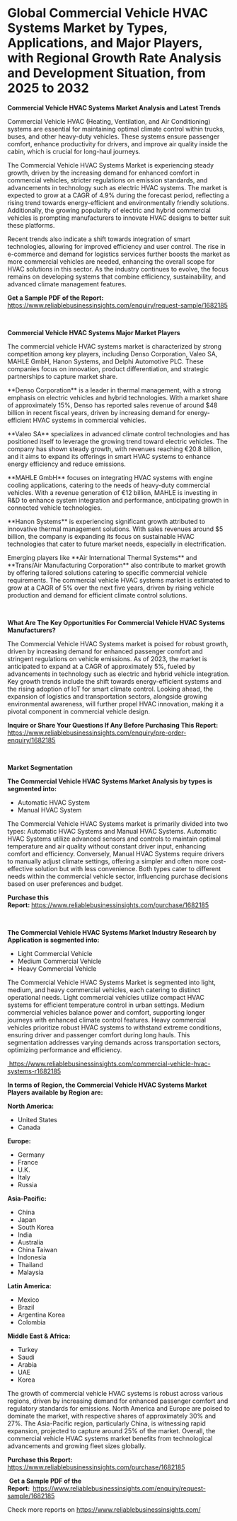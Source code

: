 <p><h1>Global Commercial Vehicle HVAC Systems Market by Types, Applications, and Major Players, with Regional Growth Rate Analysis and Development Situation, from 2025 to 2032</h1></p><p><strong>Commercial Vehicle HVAC Systems Market Analysis and Latest Trends</strong></p>
<p><p>Commercial Vehicle HVAC (Heating, Ventilation, and Air Conditioning) systems are essential for maintaining optimal climate control within trucks, buses, and other heavy-duty vehicles. These systems ensure passenger comfort, enhance productivity for drivers, and improve air quality inside the cabin, which is crucial for long-haul journeys.</p><p>The Commercial Vehicle HVAC Systems Market is experiencing steady growth, driven by the increasing demand for enhanced comfort in commercial vehicles, stricter regulations on emission standards, and advancements in technology such as electric HVAC systems. The market is expected to grow at a CAGR of 4.9% during the forecast period, reflecting a rising trend towards energy-efficient and environmentally friendly solutions. Additionally, the growing popularity of electric and hybrid commercial vehicles is prompting manufacturers to innovate HVAC designs to better suit these platforms.</p><p>Recent trends also indicate a shift towards integration of smart technologies, allowing for improved efficiency and user control. The rise in e-commerce and demand for logistics services further boosts the market as more commercial vehicles are needed, enhancing the overall scope for HVAC solutions in this sector. As the industry continues to evolve, the focus remains on developing systems that combine efficiency, sustainability, and advanced climate management features.</p></p>
<p><strong>Get a Sample PDF of the Report:&nbsp;</strong> <a href="https://www.reliablebusinessinsights.com/enquiry/request-sample/1682185?utm_campaign=3113&utm_medium=2&utm_source=Github&utm_content=ia&utm_term=24032025&utm_id=commercial-vehicle-hvac-systems">https://www.reliablebusinessinsights.com/enquiry/request-sample/1682185</a></p>
<p>&nbsp;</p>
<p><strong>Commercial Vehicle HVAC Systems Major Market Players</strong></p>
<p><p>The commercial vehicle HVAC systems market is characterized by strong competition among key players, including Denso Corporation, Valeo SA, MAHLE GmbH, Hanon Systems, and Delphi Automotive PLC. These companies focus on innovation, product differentiation, and strategic partnerships to capture market share.</p><p>**Denso Corporation** is a leader in thermal management, with a strong emphasis on electric vehicles and hybrid technologies. With a market share of approximately 15%, Denso has reported sales revenue of around $48 billion in recent fiscal years, driven by increasing demand for energy-efficient HVAC systems in commercial vehicles.</p><p>**Valeo SA** specializes in advanced climate control technologies and has positioned itself to leverage the growing trend toward electric vehicles. The company has shown steady growth, with revenues reaching €20.8 billion, and it aims to expand its offerings in smart HVAC systems to enhance energy efficiency and reduce emissions.</p><p>**MAHLE GmbH** focuses on integrating HVAC systems with engine cooling applications, catering to the needs of heavy-duty commercial vehicles. With a revenue generation of €12 billion, MAHLE is investing in R&D to enhance system integration and performance, anticipating growth in connected vehicle technologies.</p><p>**Hanon Systems** is experiencing significant growth attributed to innovative thermal management solutions. With sales revenues around $5 billion, the company is expanding its focus on sustainable HVAC technologies that cater to future market needs, especially in electrification.</p><p>Emerging players like **Air International Thermal Systems** and **Trans/Air Manufacturing Corporation** also contribute to market growth by offering tailored solutions catering to specific commercial vehicle requirements. The commercial vehicle HVAC systems market is estimated to grow at a CAGR of 5% over the next five years, driven by rising vehicle production and demand for efficient climate control solutions.</p></p>
<p>&nbsp;</p>
<p><strong>What Are The Key Opportunities For Commercial Vehicle HVAC Systems Manufacturers?</strong></p>
<p><p>The Commercial Vehicle HVAC Systems market is poised for robust growth, driven by increasing demand for enhanced passenger comfort and stringent regulations on vehicle emissions. As of 2023, the market is anticipated to expand at a CAGR of approximately 5%, fueled by advancements in technology such as electric and hybrid vehicle integration. Key growth trends include the shift towards energy-efficient systems and the rising adoption of IoT for smart climate control. Looking ahead, the expansion of logistics and transportation sectors, alongside growing environmental awareness, will further propel HVAC innovation, making it a pivotal component in commercial vehicle design.</p></p>
<p><strong>Inquire or Share Your Questions If Any Before Purchasing This Report:</strong> <a href="https://www.reliablebusinessinsights.com/enquiry/pre-order-enquiry/1682185?utm_campaign=3113&utm_medium=2&utm_source=Github&utm_content=ia&utm_term=24032025&utm_id=commercial-vehicle-hvac-systems">https://www.reliablebusinessinsights.com/enquiry/pre-order-enquiry/1682185</a></p>
<p>&nbsp;</p>
<p><strong>Market Segmentation</strong></p>
<p><strong>The Commercial Vehicle HVAC Systems Market Analysis by types is segmented into:</strong></p>
<p><ul><li>Automatic HVAC System</li><li>Manual HVAC System</li></ul></p>
<p><p>The Commercial Vehicle HVAC Systems market is primarily divided into two types: Automatic HVAC Systems and Manual HVAC Systems. Automatic HVAC Systems utilize advanced sensors and controls to maintain optimal temperature and air quality without constant driver input, enhancing comfort and efficiency. Conversely, Manual HVAC Systems require drivers to manually adjust climate settings, offering a simpler and often more cost-effective solution but with less convenience. Both types cater to different needs within the commercial vehicle sector, influencing purchase decisions based on user preferences and budget.</p></p>
<p><strong>Purchase this Report:&nbsp;</strong><a href="https://www.reliablebusinessinsights.com/purchase/1682185?utm_campaign=3113&utm_medium=2&utm_source=Github&utm_content=ia&utm_term=24032025&utm_id=commercial-vehicle-hvac-systems">https://www.reliablebusinessinsights.com/purchase/1682185</a></p>
<p>&nbsp;</p>
<p><strong>The Commercial Vehicle HVAC Systems Market Industry Research by Application is segmented into:</strong></p>
<p><ul><li>Light Commercial Vehicle</li><li>Medium Commercial Vehicle</li><li>Heavy Commercial Vehicle</li></ul></p>
<p><p>The Commercial Vehicle HVAC Systems Market is segmented into light, medium, and heavy commercial vehicles, each catering to distinct operational needs. Light commercial vehicles utilize compact HVAC systems for efficient temperature control in urban settings. Medium commercial vehicles balance power and comfort, supporting longer journeys with enhanced climate control features. Heavy commercial vehicles prioritize robust HVAC systems to withstand extreme conditions, ensuring driver and passenger comfort during long hauls. This segmentation addresses varying demands across transportation sectors, optimizing performance and efficiency.</p></p>
<p><a href="https://www.reliablebusinessinsights.com/commercial-vehicle-hvac-systems-r1682185?utm_campaign=3113&utm_medium=2&utm_source=Github&utm_content=ia&utm_term=24032025&utm_id=commercial-vehicle-hvac-systems">&nbsp;https://www.reliablebusinessinsights.com/commercial-vehicle-hvac-systems-r1682185</a></p>
<p><strong>In terms of Region, the Commercial Vehicle HVAC Systems Market Players available by Region are:</strong></p>
<p>
    <p> <strong> North America: </strong>
        <ul>
            <li>United States</li>
            <li>Canada</li>
        </ul>
        </p> 
    <p> <strong> Europe: </strong>
        <ul>
            <li>Germany</li>
            <li>France</li>
            <li>U.K.</li>
            <li>Italy</li>
            <li>Russia</li>
        </ul>
        </p> 
    <p> <strong> Asia-Pacific: </strong>
        <ul>
            <li>China</li>
            <li>Japan</li>
            <li>South Korea</li>
            <li>India</li>
            <li>Australia</li>
            <li>China Taiwan</li>
            <li>Indonesia</li>
            <li>Thailand</li>
            <li>Malaysia</li>
        </ul>
        </p> 
    <p> <strong> Latin America: </strong>
        <ul>
            <li>Mexico</li>
            <li>Brazil</li>
            <li>Argentina Korea</li>
            <li>Colombia</li>
        </ul>
        </p> 
    <p> <strong> Middle East & Africa: </strong>
        <ul>
            <li>Turkey</li>
            <li>Saudi</li>
            <li>Arabia</li>
            <li>UAE</li>
            <li>Korea</li>
        </ul>
    </p>
    </p>
<p><p>The growth of commercial vehicle HVAC systems is robust across various regions, driven by increasing demand for enhanced passenger comfort and regulatory standards for emissions. North America and Europe are poised to dominate the market, with respective shares of approximately 30% and 27%. The Asia-Pacific region, particularly China, is witnessing rapid expansion, projected to capture around 25% of the market. Overall, the commercial vehicle HVAC systems market benefits from technological advancements and growing fleet sizes globally.</p></p>
<p><strong>Purchase this Report: </strong><a href="https://www.reliablebusinessinsights.com/purchase/1682185?utm_campaign=3113&utm_medium=2&utm_source=Github&utm_content=ia&utm_term=24032025&utm_id=commercial-vehicle-hvac-systems">https://www.reliablebusinessinsights.com/purchase/1682185</a></p>
<p>&nbsp;<strong>Get a Sample PDF of the Report:&nbsp;&nbsp;</strong><a href="https://www.reliablebusinessinsights.com/enquiry/request-sample/1682185?utm_campaign=3113&utm_medium=2&utm_source=Github&utm_content=ia&utm_term=24032025&utm_id=commercial-vehicle-hvac-systems">https://www.reliablebusinessinsights.com/enquiry/request-sample/1682185</a></p>
<p><strong></strong></p>
<p>Check more reports on <a href="https://www.reliablebusinessinsights.com/?utm_campaign=3113&utm_medium=2&utm_source=Github&utm_content=ia&utm_term=24032025&utm_id=commercial-vehicle-hvac-systems">https://www.reliablebusinessinsights.com/</a></p>